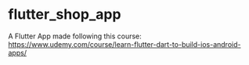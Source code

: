 # flutter_shop_app

A Flutter App made following this course: https://www.udemy.com/course/learn-flutter-dart-to-build-ios-android-apps/